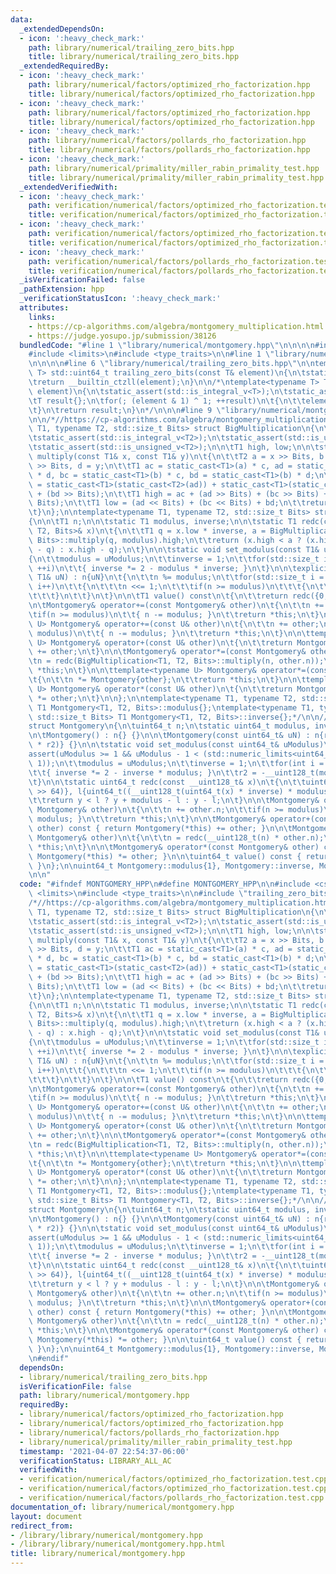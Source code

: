 ```yaml
---
data:
  _extendedDependsOn:
  - icon: ':heavy_check_mark:'
    path: library/numerical/trailing_zero_bits.hpp
    title: library/numerical/trailing_zero_bits.hpp
  _extendedRequiredBy:
  - icon: ':heavy_check_mark:'
    path: library/numerical/factors/optimized_rho_factorization.hpp
    title: library/numerical/factors/optimized_rho_factorization.hpp
  - icon: ':heavy_check_mark:'
    path: library/numerical/factors/optimized_rho_factorization.hpp
    title: library/numerical/factors/optimized_rho_factorization.hpp
  - icon: ':heavy_check_mark:'
    path: library/numerical/factors/pollards_rho_factorization.hpp
    title: library/numerical/factors/pollards_rho_factorization.hpp
  - icon: ':heavy_check_mark:'
    path: library/numerical/primality/miller_rabin_primality_test.hpp
    title: library/numerical/primality/miller_rabin_primality_test.hpp
  _extendedVerifiedWith:
  - icon: ':heavy_check_mark:'
    path: verification/numerical/factors/optimized_rho_factorization.test.cpp
    title: verification/numerical/factors/optimized_rho_factorization.test.cpp
  - icon: ':heavy_check_mark:'
    path: verification/numerical/factors/optimized_rho_factorization.test.cpp
    title: verification/numerical/factors/optimized_rho_factorization.test.cpp
  - icon: ':heavy_check_mark:'
    path: verification/numerical/factors/pollards_rho_factorization.test.cpp
    title: verification/numerical/factors/pollards_rho_factorization.test.cpp
  _isVerificationFailed: false
  _pathExtension: hpp
  _verificationStatusIcon: ':heavy_check_mark:'
  attributes:
    links:
    - https://cp-algorithms.com/algebra/montgomery_multiplication.html
    - https://judge.yosupo.jp/submission/38126
  bundledCode: "#line 1 \"library/numerical/montgomery.hpp\"\n\n\n\n#include <cstdint>\n\
    #include <limits>\n#include <type_traits>\n\n#line 1 \"library/numerical/trailing_zero_bits.hpp\"\
    \n\n\n\n#line 6 \"library/numerical/trailing_zero_bits.hpp\"\n\ntemplate<typename\
    \ T> std::uint64_t trailing_zero_bits(const T& element)\n{\n\tstatic_assert(std::is_integral_v<T>);\n\
    \treturn __builtin_ctzll(element);\n}\n\n/*\ntemplate<typename T> T trailing_zero_bits(T\
    \ element)\n{\n\tstatic_assert(std::is_integral_v<T>);\n\tstatic_assert(std::is_unsigned_v<T>);\n\
    \tT result{};\n\tfor(; (element & 1) ^ 1; ++result)\n\t{\n\t\telement >>= 1;\n\
    \t}\n\treturn result;\n}\n*/\n\n\n#line 9 \"library/numerical/montgomery.hpp\"\
    \n\n/*//https://cp-algorithms.com/algebra/montgomery_multiplication.html\ntemplate<typename\
    \ T1, typename T2, std::size_t Bits> struct BigMultiplication\n{\n\tstatic_assert(std::is_integral_v<T1>);\n\
    \tstatic_assert(std::is_integral_v<T2>);\n\tstatic_assert(std::is_unsigned_v<T1>);\n\
    \tstatic_assert(std::is_unsigned_v<T2>);\n\n\tT1 high, low;\n\n\tstatic BigMultiplication\
    \ multiply(const T1& x, const T1& y)\n\t{\n\t\tT2 a = x >> Bits, b = x, c = y\
    \ >> Bits, d = y;\n\t\tT1 ac = static_cast<T1>(a) * c, ad = static_cast<T1>(a)\
    \ * d, bc = static_cast<T1>(b) * c, bd = static_cast<T1>(b) * d;\n\t\tT1 carry\
    \ = static_cast<T1>(static_cast<T2>(ad)) + static_cast<T1>(static_cast<T2>(bc))\
    \ + (bd >> Bits);\n\t\tT1 high = ac + (ad >> Bits) + (bc >> Bits) + (carry >>\
    \ Bits);\n\t\tT1 low = (ad << Bits) + (bc << Bits) + bd;\n\t\treturn {high, low};\n\
    \t}\n};\n\ntemplate<typename T1, typename T2, std::size_t Bits> struct Montgomery\n\
    {\n\n\tT1 n;\n\n\tstatic T1 modulus, inverse;\n\n\tstatic T1 redc(const BigMultiplication<T1,\
    \ T2, Bits>& x)\n\t{\n\t\tT1 q = x.low * inverse, a = BigMultiplication<T1, T2,\
    \ Bits>::multiply(q, modulus).high;\n\t\treturn (x.high < a ? (x.high + modulus\
    \ - q) : x.high - q);\n\t}\n\n\tstatic void set_modulus(const T1& uModulus)\n\t\
    {\n\t\tmodulus = uModulus;\n\t\tinverse = 1;\n\t\tfor(std::size_t i = 0; i < __builtin_ctzll(Bits);\
    \ ++i)\n\t\t{ inverse *= 2 - modulus * inverse; }\n\t}\n\n\texplicit Montgomery(const\
    \ T1& uN) : n{uN}\n\t{\n\t\tn %= modulus;\n\t\tfor(std::size_t i = 0; i < Bits;\
    \ i++)\n\t\t{\n\t\t\tn <<= 1;\n\t\t\tif(n >= modulus)\n\t\t\t{\n\t\t\t\tn -= modulus;\n\
    \t\t\t}\n\t\t}\n\t}\n\n\tT1 value() const\n\t{\n\t\treturn redc({0, n});\n\t}\n\
    \n\tMontgomery& operator+=(const Montgomery& other)\n\t{\n\t\tn += other.n;\n\t\
    \tif(n >= modulus)\n\t\t{ n -= modulus; }\n\t\treturn *this;\n\t}\n\n\ttemplate<typename\
    \ U> Montgomery& operator+=(const U& other)\n\t{\n\t\tn += other;\n\t\tif(n >=\
    \ modulus)\n\t\t{ n -= modulus; }\n\t\treturn *this;\n\t}\n\n\ttemplate<typename\
    \ U> Montgomery& operator+(const U& other)\n\t{\n\t\treturn Montgomery{*this}\
    \ += other;\n\t}\n\n\tMontgomery& operator*=(const Montgomery& other)\n\t{\n\t\
    \tn = redc(BigMultiplication<T1, T2, Bits>::multiply(n, other.n));\n\t\treturn\
    \ *this;\n\t}\n\n\ttemplate<typename U> Montgomery& operator*=(const U& other)\n\
    \t{\n\t\tn *= Montgomery{other};\n\t\treturn *this;\n\t}\n\n\ttemplate<typename\
    \ U> Montgomery& operator*(const U& other)\n\t{\n\t\treturn Montgomery{*this}\
    \ *= other;\n\t}\n\n};\n\ntemplate<typename T1, typename T2, std::size_t Bits>\
    \ T1 Montgomery<T1, T2, Bits>::modulus{};\ntemplate<typename T1, typename T2,\
    \ std::size_t Bits> T1 Montgomery<T1, T2, Bits>::inverse{};*/\n\n// https://judge.yosupo.jp/submission/38126\n\
    struct Montgomery\n{\n\tuint64_t n;\n\tstatic uint64_t modulus, inverse, r2;\n\
    \n\tMontgomery() : n{} {}\n\n\tMontgomery(const uint64_t& uN) : n{redc(__uint128_t(uN)\
    \ * r2)} {}\n\n\tstatic void set_modulus(const uint64_t& uModulus)\n\t{\n\t\t\
    assert(uModulus >= 1 && uModulus - 1 < (std::numeric_limits<uint64_t>::max() >>\
    \ 1));\n\t\tmodulus = uModulus;\n\t\tinverse = 1;\n\t\tfor(int i = 0; i < 6; i++)\n\
    \t\t{ inverse *= 2 - inverse * modulus; }\n\t\tr2 = -__uint128_t(modulus) % modulus;\n\
    \t}\n\n\tstatic uint64_t redc(const __uint128_t& x)\n\t{\n\t\tuint64_t y{uint64_t(x\
    \ >> 64)}, l{uint64_t((__uint128_t(uint64_t(x) * inverse) * modulus) >> 64)};\n\
    \t\treturn y < l ? y + modulus - l : y - l;\n\t}\n\n\tMontgomery& operator+=(const\
    \ Montgomery& other)\n\t{\n\t\tn += other.n;\n\t\tif(n >= modulus)\n\t\t{ n -=\
    \ modulus; }\n\t\treturn *this;\n\t}\n\n\tMontgomery& operator+(const Montgomery&\
    \ other) const { return Montgomery(*this) += other; }\n\n\tMontgomery& operator*=(const\
    \ Montgomery& other)\n\t{\n\t\tn = redc(__uint128_t(n) * other.n);\n\t\treturn\
    \ *this;\n\t}\n\n\tMontgomery& operator*(const Montgomery& other) const { return\
    \ Montgomery(*this) *= other; }\n\n\tuint64_t value() const { return redc(n);\
    \ }\n};\n\nuint64_t Montgomery::modulus{1}, Montgomery::inverse, Montgomery::r2;\n\
    \n\n"
  code: "#ifndef MONTGOMERY_HPP\n#define MONTGOMERY_HPP\n\n#include <cstdint>\n#include\
    \ <limits>\n#include <type_traits>\n\n#include \"trailing_zero_bits.hpp\"\n\n\
    /*//https://cp-algorithms.com/algebra/montgomery_multiplication.html\ntemplate<typename\
    \ T1, typename T2, std::size_t Bits> struct BigMultiplication\n{\n\tstatic_assert(std::is_integral_v<T1>);\n\
    \tstatic_assert(std::is_integral_v<T2>);\n\tstatic_assert(std::is_unsigned_v<T1>);\n\
    \tstatic_assert(std::is_unsigned_v<T2>);\n\n\tT1 high, low;\n\n\tstatic BigMultiplication\
    \ multiply(const T1& x, const T1& y)\n\t{\n\t\tT2 a = x >> Bits, b = x, c = y\
    \ >> Bits, d = y;\n\t\tT1 ac = static_cast<T1>(a) * c, ad = static_cast<T1>(a)\
    \ * d, bc = static_cast<T1>(b) * c, bd = static_cast<T1>(b) * d;\n\t\tT1 carry\
    \ = static_cast<T1>(static_cast<T2>(ad)) + static_cast<T1>(static_cast<T2>(bc))\
    \ + (bd >> Bits);\n\t\tT1 high = ac + (ad >> Bits) + (bc >> Bits) + (carry >>\
    \ Bits);\n\t\tT1 low = (ad << Bits) + (bc << Bits) + bd;\n\t\treturn {high, low};\n\
    \t}\n};\n\ntemplate<typename T1, typename T2, std::size_t Bits> struct Montgomery\n\
    {\n\n\tT1 n;\n\n\tstatic T1 modulus, inverse;\n\n\tstatic T1 redc(const BigMultiplication<T1,\
    \ T2, Bits>& x)\n\t{\n\t\tT1 q = x.low * inverse, a = BigMultiplication<T1, T2,\
    \ Bits>::multiply(q, modulus).high;\n\t\treturn (x.high < a ? (x.high + modulus\
    \ - q) : x.high - q);\n\t}\n\n\tstatic void set_modulus(const T1& uModulus)\n\t\
    {\n\t\tmodulus = uModulus;\n\t\tinverse = 1;\n\t\tfor(std::size_t i = 0; i < __builtin_ctzll(Bits);\
    \ ++i)\n\t\t{ inverse *= 2 - modulus * inverse; }\n\t}\n\n\texplicit Montgomery(const\
    \ T1& uN) : n{uN}\n\t{\n\t\tn %= modulus;\n\t\tfor(std::size_t i = 0; i < Bits;\
    \ i++)\n\t\t{\n\t\t\tn <<= 1;\n\t\t\tif(n >= modulus)\n\t\t\t{\n\t\t\t\tn -= modulus;\n\
    \t\t\t}\n\t\t}\n\t}\n\n\tT1 value() const\n\t{\n\t\treturn redc({0, n});\n\t}\n\
    \n\tMontgomery& operator+=(const Montgomery& other)\n\t{\n\t\tn += other.n;\n\t\
    \tif(n >= modulus)\n\t\t{ n -= modulus; }\n\t\treturn *this;\n\t}\n\n\ttemplate<typename\
    \ U> Montgomery& operator+=(const U& other)\n\t{\n\t\tn += other;\n\t\tif(n >=\
    \ modulus)\n\t\t{ n -= modulus; }\n\t\treturn *this;\n\t}\n\n\ttemplate<typename\
    \ U> Montgomery& operator+(const U& other)\n\t{\n\t\treturn Montgomery{*this}\
    \ += other;\n\t}\n\n\tMontgomery& operator*=(const Montgomery& other)\n\t{\n\t\
    \tn = redc(BigMultiplication<T1, T2, Bits>::multiply(n, other.n));\n\t\treturn\
    \ *this;\n\t}\n\n\ttemplate<typename U> Montgomery& operator*=(const U& other)\n\
    \t{\n\t\tn *= Montgomery{other};\n\t\treturn *this;\n\t}\n\n\ttemplate<typename\
    \ U> Montgomery& operator*(const U& other)\n\t{\n\t\treturn Montgomery{*this}\
    \ *= other;\n\t}\n\n};\n\ntemplate<typename T1, typename T2, std::size_t Bits>\
    \ T1 Montgomery<T1, T2, Bits>::modulus{};\ntemplate<typename T1, typename T2,\
    \ std::size_t Bits> T1 Montgomery<T1, T2, Bits>::inverse{};*/\n\n// https://judge.yosupo.jp/submission/38126\n\
    struct Montgomery\n{\n\tuint64_t n;\n\tstatic uint64_t modulus, inverse, r2;\n\
    \n\tMontgomery() : n{} {}\n\n\tMontgomery(const uint64_t& uN) : n{redc(__uint128_t(uN)\
    \ * r2)} {}\n\n\tstatic void set_modulus(const uint64_t& uModulus)\n\t{\n\t\t\
    assert(uModulus >= 1 && uModulus - 1 < (std::numeric_limits<uint64_t>::max() >>\
    \ 1));\n\t\tmodulus = uModulus;\n\t\tinverse = 1;\n\t\tfor(int i = 0; i < 6; i++)\n\
    \t\t{ inverse *= 2 - inverse * modulus; }\n\t\tr2 = -__uint128_t(modulus) % modulus;\n\
    \t}\n\n\tstatic uint64_t redc(const __uint128_t& x)\n\t{\n\t\tuint64_t y{uint64_t(x\
    \ >> 64)}, l{uint64_t((__uint128_t(uint64_t(x) * inverse) * modulus) >> 64)};\n\
    \t\treturn y < l ? y + modulus - l : y - l;\n\t}\n\n\tMontgomery& operator+=(const\
    \ Montgomery& other)\n\t{\n\t\tn += other.n;\n\t\tif(n >= modulus)\n\t\t{ n -=\
    \ modulus; }\n\t\treturn *this;\n\t}\n\n\tMontgomery& operator+(const Montgomery&\
    \ other) const { return Montgomery(*this) += other; }\n\n\tMontgomery& operator*=(const\
    \ Montgomery& other)\n\t{\n\t\tn = redc(__uint128_t(n) * other.n);\n\t\treturn\
    \ *this;\n\t}\n\n\tMontgomery& operator*(const Montgomery& other) const { return\
    \ Montgomery(*this) *= other; }\n\n\tuint64_t value() const { return redc(n);\
    \ }\n};\n\nuint64_t Montgomery::modulus{1}, Montgomery::inverse, Montgomery::r2;\n\
    \n#endif"
  dependsOn:
  - library/numerical/trailing_zero_bits.hpp
  isVerificationFile: false
  path: library/numerical/montgomery.hpp
  requiredBy:
  - library/numerical/factors/optimized_rho_factorization.hpp
  - library/numerical/factors/optimized_rho_factorization.hpp
  - library/numerical/factors/pollards_rho_factorization.hpp
  - library/numerical/primality/miller_rabin_primality_test.hpp
  timestamp: '2021-04-07 22:54:37-06:00'
  verificationStatus: LIBRARY_ALL_AC
  verifiedWith:
  - verification/numerical/factors/optimized_rho_factorization.test.cpp
  - verification/numerical/factors/optimized_rho_factorization.test.cpp
  - verification/numerical/factors/pollards_rho_factorization.test.cpp
documentation_of: library/numerical/montgomery.hpp
layout: document
redirect_from:
- /library/library/numerical/montgomery.hpp
- /library/library/numerical/montgomery.hpp.html
title: library/numerical/montgomery.hpp
---
```

